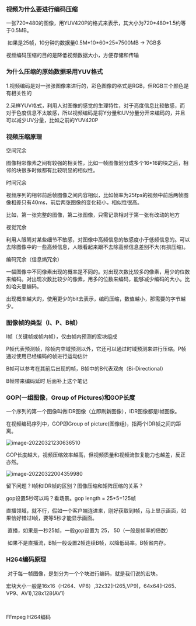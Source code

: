 ### 视频为什么要进行编码压缩

一张720\*480的图像，用YUV420P的格式来表示，其大小为720\*480\*1.5约等于0.5MB。

​	如果是25帧，10分钟的数据量0.5M\*10\*60\*25=7500MB -> 7GB多

视频编码压缩的目的是降低视频数据大小，方便存储和传输

### 为什么压缩的原始数据采用YUV格式

​	1.视频编码是对一张张图像来进行的，彩色图像的格式是RGB，但RGB三个颜色是有相关性的

​	2.采样YUV格式，利用人对图像的感觉的生理特性，对于亮度信息比较敏感，而对于色度信息不太敏感，所以视频编码是将Y分量和UV分量分开来编码的，并且可以减少UV分量，比如之前的YUV420P

### 视频压缩原理

空间冗余

​	图像相邻像素之间有较强的相关性，比如一帧图像划分成多个16\*16的块之后，相邻的块很多时候都有比较明显的相似性。

时间冗余

​	视频序列的相邻前后帧图像之间内容相似，比如帧率为25fps的视频中前后两帧图像相差只有40ms，前后两张图像的变化较小，相似性很高。

​	比如，第一张完整的图像，第二张图像，只需记录相对于第一张有改动的地方

视觉冗余

​	利用人眼睛对某些细节不敏感，对图像中高频信息的敏感度小于低频信息的。可以去除图像中的一些高频信息，人眼看起来跟不去除高频信息差别不大(有损压缩)。

编码冗余（信息熵冗余）

​	一幅图像中不同像素出现的概率是不同的。对出现次数比较多的像素，用少的位数来编码。对出现次数比较少的像素，用多的位数来编码，能够减少编码的大小。比如哈夫曼编码。

​	出现概率越大的，使用更少的bit去表示，编码压缩，数值越小，那需要的字节越少。

### 图像帧的类型（I、P、B帧）

I帧（关键帧或帧内帧），仅由帧内预测的宏块组成

P帧代表预测帧，除帧内空域预测以外，它还可以通过时域预测来进行压缩。P帧通过使用已经编码的帧进行运动估计

B帧可以参考在其前后出现的帧，B帧中的B代表双向（Bi-Directional）

B帧带来编码延时  后面补上这个笔记

### GOP(一组图像，Group of Pictures)和GOP长度

​	一个序列的第一个图像叫做IDR图像（立即刷新图像），IDR图像都是I帧图像。

在视频编码序列中，GOP即Group of picture(图像组)，指两个IDR帧之间的距离。

![image-20220321230636510](\\192.168.1.114\samba\github\AVideoLearning\音视频学习总结\截图\image-20220321230636510.png)

​	GOP长度越大，视频压缩效率越高，但视频质量和视频流恢复能力也越差，反正亦然。

![image-20220322004359980](\\192.168.1.114\samba\github\AVideoLearning\音视频学习总结\截图\image-20220322004359980.png)

留下问题？I帧和IDR帧的区别？图像压缩和矩阵压缩的关系？

gop设置5秒可以吗？看场景。gop length = 25\*5=125帧

​	直播领域，就不行，假如一个客户端连进来，刚好获取到I帧，马上显示画面，如果恰好错过I帧，要等5秒才能显示画面。

​	直播，如果是一秒25帧，一般gop设置为 25， 50（一般是帧率的倍数）

​	如果不是直播流，B帧一般设置2帧连续B帧，以降低码率。B帧省内存。

### H264编码原理

​	对于每一帧图像，是划分为一个个块进行编码，就是我们说的宏块。

​	宏块大小一般是16x16（H264、VP8）,32x32(H265,VP9)，64x64(H265、VP9、AV1),128x128(AV1)

​	

FFmpeg H264编码
